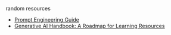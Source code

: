 random resources



- [Prompt Engineering Guide](https://github.com/dair-ai/Prompt-Engineering-Guide)
- [Generative AI Handbook: A Roadmap for Learning Resources](https://genai-handbook.github.io/#)